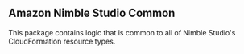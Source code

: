 ## Amazon Nimble Studio Common
This package contains logic that is common to all of Nimble Studio's CloudFormation resource types.
